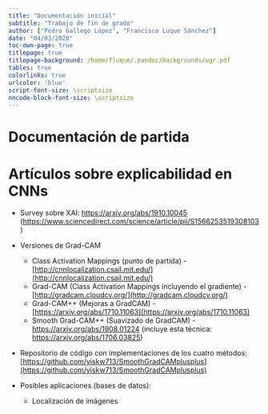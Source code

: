 ```yaml
---
title: "Documentación inicial"
subtitle: "Trabajo de fin de grado"
author: ["Pedro Gallego López", "Francisco Luque Sánchez"]
date: "04/03/2020"
toc-own-page: true
titlepage: true
titlepage-background: /home/fluque/.pandoc/backgrounds/ugr.pdf
tables: true
colorlinks: true
urlcolor: 'blue'
script-font-size: \scriptsize
nncode-block-font-size: \scriptsize
---
```


# Documentación de partida

# Artículos sobre explicabilidad en CNNs

- Survey sobre XAI: <https://arxiv.org/abs/1910.10045> (<https://www.sciencedirect.com/science/article/pii/S1566253519308103>)
- Versiones de Grad-CAM
  - Class Activation Mappings (punto de partida) - [http://cnnlocalization.csail.mit.edu/](http://cnnlocalization.csail.mit.edu/)
  - Grad-CAM (Class Activation Mappings incluyendo el gradiente) - [http://gradcam.cloudcv.org/](http://gradcam.cloudcv.org/)
  - Grad-CAM++ (Mejoras a GradCAM) - [https://arxiv.org/abs/1710.11063](https://arxiv.org/abs/1710.11063)
  - Smooth Grad-CAM++ (Suavizado de GradCAM) - <https://arxiv.org/abs/1908.01224> (incluye esta técnica: <https://arxiv.org/abs/1706.03825>)

- Repositorio de código con implementaciones de los cuatro métodos: [https://github.com/yiskw713/SmoothGradCAMplusplus](https://github.com/yiskw713/SmoothGradCAMplusplus)

- Posibles aplicaciones (bases de datos):
  - Localización de imágenes
